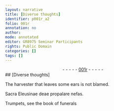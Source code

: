 ```yaml
---
layout: narrative
title: [Diverse thoughts]
identifier: p001r_a2
folio: 001r
annotation: no
author:
mode: annotated
editor: GR8975 Seminar Participants
rights: Public Domain
categories: []
tags: []
---
```


 <div class="folio" align="center">- - - - - <a href="http://gallica.bnf.fr/ark:/12148/btv1b10500001g/f7.image" target="_blank">001r</a> - - - - - </div> 
## [Diverse thoughts]

 
The harvester that leaves some ears is not blamed.
 
Sacra Eleusinae deae propalare nefas.
 
Trumpets, see the book of funerals
 